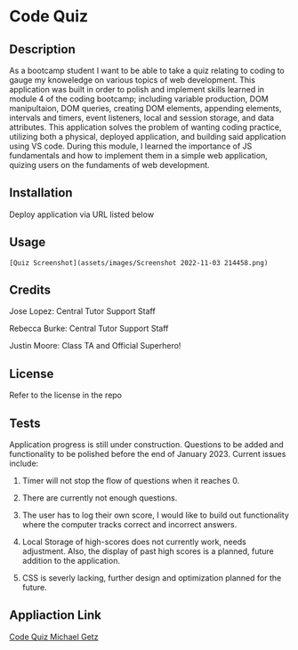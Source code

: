 # Code Quiz

## Description

As a bootcamp student I want to be able to take a quiz relating to coding to gauge my knoweledge on various topics of web development.
This application was built in order to polish and implement skills learned in module 4 of the coding bootcamp; including variable production,
DOM manipultaion, DOM queries, creating DOM elements, appending elements, intervals and timers, event listeners, local and session storage, and data attributes.
This application solves the problem of wanting coding practice, utilizing both a physical, deployed application, and building said application using VS code.
During this module, I learned the importance of JS fundamentals and how to implement them in a simple web application, quizing users on the fundaments of web development.

## Installation

Deploy application via URL listed below

## Usage

    [Quiz Screenshot](assets/images/Screenshot 2022-11-03 214458.png)

## Credits

Jose Lopez: Central Tutor Support Staff

Rebecca Burke: Central Tutor Support Staff

Justin Moore: Class TA and Official Superhero!

## License

Refer to the license in the repo

## Tests

Application progress is still under construction. Questions to be added and functionality to be polished before the end of January 2023. Current issues include:

1. Timer will not stop the flow of questions when it reaches 0.

2. There are currently not enough questions.

3. The user has to log their own score, I would like to build out functionality where the computer tracks correct and incorrect answers.

4. Local Storage of high-scores does not currently work, needs adjustment. Also, the display of past high scores is a planned, future addition to the application.

5. CSS is severly lacking, further design and optimization planned for the future.

## Appliaction Link

[Code Quiz Michael Getz](https://mgetz34.github.io/xyz/)
